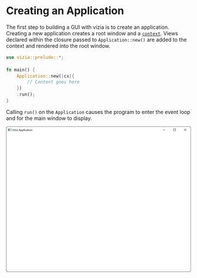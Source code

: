 # Creating an Application

The first step to building a GUI with vizia is to create an application. Creating a new application creates a root window and a [`context`](https://docs.vizia.dev/vizia/context/struct.Context.html). Views declared within the closure passed to `Application::new()` are added to the context and rendered into the root window.
```rust
use vizia::prelude::*;

fn main() {
    Application::new(|cx|{
        // Content goes here
    })
    .run();    
}
```
Calling `run()` on the `Application` causes the program to enter the event loop and for the main window to display.

<img src="../../img/application.png" alt="An empty vizia application window" width="800"/>



